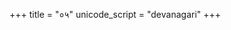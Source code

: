 +++
title = "०५"
unicode_script = "devanagari"
+++

<div class="js_include" url="../../../../../../mantraH/misc-devas/yajuH/shiro_me_shrIH/"  newLevelForH1="2" includeTitle="false"> </div>  